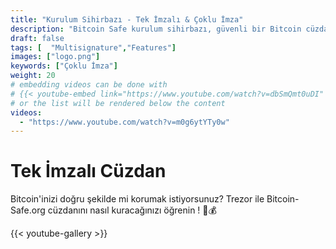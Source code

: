 ```yaml
---
title: "Kurulum Sihirbazı - Tek İmzalı & Çoklu İmza"
description: "Bitcoin Safe kurulum sihirbazı, güvenli bir Bitcoin cüzdanı oluşturmanız için adım adım yol gösterir"
draft: false
tags: [  "Multisignature","Features"]
images: ["logo.png"]
keywords: ["Çoklu İmza"]
weight: 20
# embedding videos can be done with 
# {{< youtube-embed link="https://www.youtube.com/watch?v=dbSmQmt0uDI" >}}
# or the list will be rendered below the content
videos:
  - "https://www.youtube.com/watch?v=m0g6ytYTy0w"
---
```



# Tek İmzalı Cüzdan

Bitcoin'inizi doğru şekilde mi korumak istiyorsunuz? Trezor ile Bitcoin-Safe.org cüzdanını nasıl kuracağınızı öğrenin ! 🔐💰


{{< youtube-gallery >}}